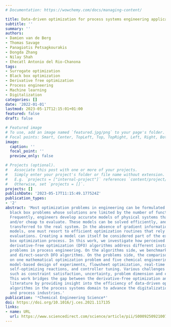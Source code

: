 ```yaml
---
# Documentation: https://wowchemy.com/docs/managing-content/

title: Data-driven optimization for process systems engineering applications
subtitle: ''
summary: ''
authors:
- Damien van de Berg
- Thomas Savage
- Panagiotis Petsagkourakis
- Dongda Zhang
- Nilay Shah
- Ehecatl Antonio del Rio-Chanona
tags:
- Surrogate optimization
- Black box optimization
- Derivative free optimization
- Process engineering
- Machine learning
- Digitalization
categories: []
date: '2022-01-01'
lastmod: 2023-05-17T12:15:01+01:00
featured: false
draft: false

# Featured image
# To use, add an image named `featured.jpg/png` to your page's folder.
# Focal points: Smart, Center, TopLeft, Top, TopRight, Left, Right, BottomLeft, Bottom, BottomRight.
image:
  caption: ''
  focal_point: ''
  preview_only: false

# Projects (optional).
#   Associate this post with one or more of your projects.
#   Simply enter your project's folder or file name without extension.
#   E.g. `projects = ["internal-project"]` references `content/project/deep-learning/index.md`.
#   Otherwise, set `projects = []`.
projects: []
publishDate: '2023-05-17T11:15:49.177524Z'
publication_types:
- '2'
abstract: 'Most optimization problems in engineering can be formulated as ‘expensive’
  black box problems whose solutions are limited by the number of function evaluations.
  Frequently, engineers develop accurate models of physical systems that are differentiable
  and/or cheap to evaluate. These models can be solved efficiently, and the solution
  transferred to the real system. In the absence of gradient information or cheap-to-evaluate
  models, one must resort to efficient optimization routines that rely only on function
  evaluations. Creating a model can itself be considered part of the expensive black
  box optimization process. In this work, we investigate how perceived state-of-the-art
  derivative-free optimization (DFO) algorithms address different instances of these
  problems in process engineering. On the algorithms side, we benchmark both model-based
  and direct-search DFO algorithms. On the problems side, the comparisons are made
  on one mathematical optimization problem and five chemical engineering applications:
  model-based design of experiments, flowsheet optimization, real-time optimization,
  self-optimizing reactions, and controller tuning. Various challenges are considered
  such as constraint satisfaction, uncertainty, problem dimension and evaluation cost.
  This work bridges the gap between the derivative-free optimization and process systems
  literature by providing insight into the efficiency of data-driven optimization
  algorithms in the process systems domain to advance the digitalization of the chemical
  and process industries.'
publication: '*Chemical Engineering Science*'
doi: https://doi.org/10.1016/j.ces.2021.117135
links:
- name: URL
  url: https://www.sciencedirect.com/science/article/pii/S0009250921007004
---
```

